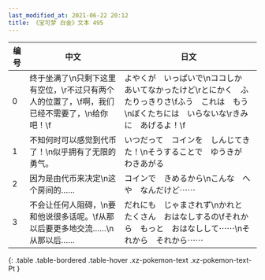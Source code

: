 ```yaml
---
last_modified_at: 2021-06-22 20:12
title: 《宝可梦 白金》文本 495
---
```

| 编号 | 中文 | 日文 |
| ---- | ---- | ---- |
| 0 | 终于坐满了\n只剩下这里有空位，\r不过只有两个人的位置了，\f啊，我们已经不需要了，\n给你吧！\f | よやくが　いっぱいで\nココしか　あいてなかったけど\rとにかく　ふたりっきりさ\fふう　これは　もう\nぼくたちには　いらないな\rきみに　あげるよ！\f |
| 1 | 不知何时可以感觉到代币了！\n似乎拥有了无限的勇气。 | いつだって　コインを　しんじてきた！\nそうすることで　ゆうきが　わきあがる |
| 2 | 因为是由代币来决定\n这个房间的…… | コインで　きめるから\nこんな　へや　なんだけど⋯⋯ |
| 3 | 不会让任何人阻碍，\n要和他说很多话呢。\f从那以后要更多地交流……\n从那以后…… | だれにも　じゃまされず\nかれと　たくさん　おはなしするの\fそれから　もっと　おはなしして⋯⋯\nそれから　それから⋯⋯ |
{: .table .table-bordered .table-hover .xz-pokemon-text .xz-pokemon-text-Pt }